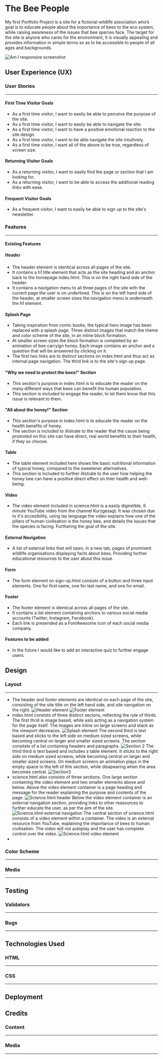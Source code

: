 # The Bee People
My first Portfolio Project is a site for a fictional wildlife association who’s goal is to educate people about the importance of bees to the eco system, while raising awareness of the issues that bee species face. The target for the site is anyone who cares for the environment, it is visually appealing and provides information in simple terms so as to be accessible to people of all ages and backgrounds.

![Am I responsive screenshot](/assets/images/am-i-responsive.jpeg)

## User Experience (UX)
### User Stories
----------------------------
#### First Time Visitor Goals
- As a first time visitor, I want to easily be able to perceive the purpose of the site.
- As a first time visitor, I want to easily be able to navigate the site.
- As a first time visitor, I want to have a positive emotional reaction to the site design.
- As a first time visitor, I want to be able navigate the site intuitively.
- As a first time visitor, I want all of the above to be true, regardless of screen size.
#### Returning Visitor Goals
- As a returning visitor, I want to easily find the page or section that I am looking for.
- As a returning visitor, I want to be able to access the additional reading links with ease.
#### Frequent Visitor Goals
- As a frequent visitor, I want to easily be able to sign up to the site's newsletter. 

### Features
----------------------------
#### Existing Features
##### Header
- The header element is identical across all pages of the site. 
- It contains a h1 title element that acts as the site heading and an anchor back to the homepage index.html. This is on the right hand side of the header.
- It contains a navigation menu to all three pages of the site with the current page the user is on underlined. This is on the left hand side of the header, at smaller screen sizes the navigation menu is underneath the h1 element.
#### Splash Page
- Taking inspiration from comic books, the typical hero image has been replaced with a splash page. Three distinct images that match the theme and color scheme of the site, in an inline block formation. 
- At smaller screen sizes the block formation is completed by an animation of bee carryign honey. Each image contains an anchor and a question that will be answered by clicking on it. 
- The first two links are to distinct sections on index.html and thus act as internal page navigation. The third link is to the site's sign up page.
#### "Why we need to protect the bees!" Section
- This section's purpose in index.html is to educate the reader on the many different ways that bees can benefit the human population. 
- This section is included to engage the reader, to let them know that this issue is relevant to them.
#### "All about the honey!" Section
- This section's purpose in index.html is to educate the reader on the health benefits of honey. 
- The section is included to illistrate to the reader that the cause being promoted on thsi site can have direct, real world benefits to their health, if they so choose.
#### Table
- The table element included here shows the basic nutritional information of typical honey, compared to the sweetener alternatives. 
- This section is included to further illistrate to the user how helping the honey bee can have a positive direct effect on thier health and well-being.
#### Video 
- The video element included in science.html is a easily digestible, 6 minute YouTube video from the channel Kurzgesagt. It was chosen due to it's accesibility, using lay language the video explains how one of the pillars of human civilisation is the honey bee, and details the issues that the species is facing. Furthering the goal of the site.
#### External Navigation
- A list of external links that will open, in a new tab, pages of prominent wildlife organisations displaying facts about bees. Providing further educational resources to the user about this issue.
#### Form
- The form element on sign-up.html consists of a button and three input elements. One for first name, one for last name, and one for email.
#### Footer
- The footer element is identical across all pages of the site.
- It contains a list element containing anchors to various social media accounts (Twitter, Instagram, Facebook).
- Each link is presended as a FontAwesome icon of each social media company.
#### Features to be added
- In the future I would like to add an interactive quiz to further engage users.
## Design
### Layout
----------------------------
- The header and footer elements are identical on each page of the site, consisting of the site title on the left hand side, and site navigation on the right.
![Header element](/assets/images/header.jpeg)
![Footer element](/assets/images/footer.jpeg)
- index.html consists of three distinct secions, reflecting the rule of thirds. The first thrid is image based, while aslo acting as a navigation system for the page itself. The images are inline on large screens and stack as the viewport decreaces. 
![Splash element](/assets/images/splash-image.jpeg)
The second third is text based and sticks to the left side on medium sized screens, while becoming central on larger and smaller sized screens. The section consitsts of a list containing headers and paragraphs.
![Section 2](/assets/images/section2.jpeg)
The third third is text based and includes a table element. It sticks to the right side on medium sized screens, while becoming central on larger and smaller sized screens. On medium screens an animation plays in the empty space to the left of this section, while disapearing when the area becomes central.
![Section3](/assets/images/section3.jpeg)
- science.html also consists of three sections. One large section containing the video element and two smaller elements above and below.
Above the video element container is a page heading and message for the reader explaining the purpose and contents of the page.
![Science.html header](/assets/images/science.html-aside.jpeg)
Below the video element container is an external navigation section, providing links to other reasources to further educate the user, as per the aim of the site.
![Science.html external navigation](/assets/images/external-links.jpeg)
The central section of science.html consists of a video element within a container. The video is an external resource from YouTube, explaining the importance of bees to human civilisation. The video will not autoplay and the user has complete control over the video.
![Science.html video element](/assets/images/video.jpeg)
- 
### Color Scheme
----------------------------

### Media
----------------------------

## Testing

### Validators
----------------------------

### Bugs
----------------------------

## Technologies Used
### HTML
----------------------------

### CSS
----------------------------

## Deployment

## Credits
### Content
----------------------------

### Media
----------------------------
